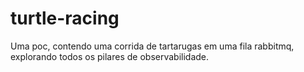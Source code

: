 # turtle-racing
Uma poc, contendo uma corrida de tartarugas em uma fila rabbitmq, explorando todos os pilares de observabilidade.
